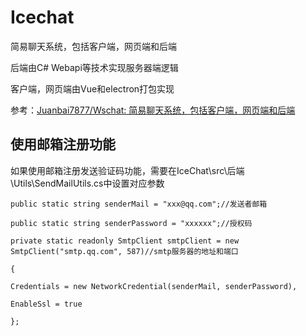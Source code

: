 # Icechat

简易聊天系统，包括客户端，网页端和后端

后端由C# Webapi等技术实现服务器端逻辑

客户端，网页端由Vue和electron打包实现

参考：[Juanbai7877/Wschat: 简易聊天系统，包括客户端，网页端和后端](https://github.com/Juanbai7877/Wschat?tab=readme-ov-file)

## **使用邮箱注册功能**

如果使用邮箱注册发送验证码功能，需要在IceChat\src\后端\Utils\SendMailUtils.cs中设置对应参数

```
public static string senderMail = "xxx@qq.com";//发送者邮箱

public static string senderPassword = "xxxxxx";//授权码

private static readonly SmtpClient smtpClient = new SmtpClient("smtp.qq.com", 587)//smtp服务器的地址和端口

{

Credentials = new NetworkCredential(senderMail, senderPassword),

EnableSsl = true

};
```


